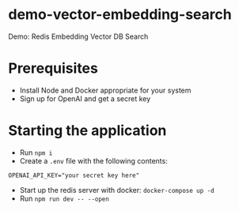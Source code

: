 # demo-vector-embedding-search
Demo: Redis Embedding Vector DB Search

# Prerequisites

* Install Node and Docker appropriate for your system
* Sign up for OpenAI and get a secret key

# Starting the application

* Run `npm i`
* Create a `.env` file with the following contents:
```
OPENAI_API_KEY="your secret key here"
```
* Start up the redis server with docker: `docker-compose up -d`
* Run `npm run dev -- --open`
